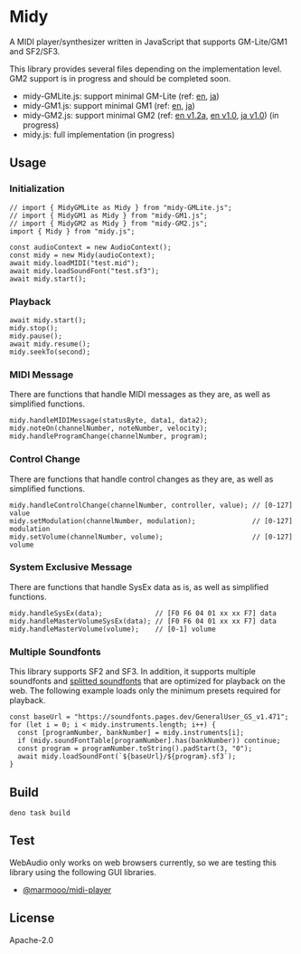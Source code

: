 # Midy

A MIDI player/synthesizer written in JavaScript that supports GM-Lite/GM1 and
SF2/SF3.

This library provides several files depending on the implementation level. GM2
support is in progress and should be completed soon.

- midy-GMLite.js: support minimal GM-Lite (ref:
  [en](https://amei.or.jp/midistandardcommittee/Recommended_Practice/e/gml-v1.pdf),
  [ja](https://amei.or.jp/midistandardcommittee/Recommended_Practice/General_MIDI_Lite_v1.0_japanese.pdf))
- midy-GM1.js: support minimal GM1 (ref:
  [en](https://archive.org/details/complete_midi_96-1-3/page/n1/mode/2up),
  [ja](https://amei.or.jp/midistandardcommittee/MIDI1.0.pdf))
- midy-GM2.js: support minimal GM2 (ref:
  [en v1.2a](https://amei.or.jp/midistandardcommittee/Recommended_Practice/e/GM2-v12a.pdf),
  [en v1.0](https://amei.or.jp/midistandardcommittee/Recommended_Practice/e/rp24(e).pdf),
  [ja v1.0](https://amei.or.jp/midistandardcommittee/Recommended_Practice/GM2_japanese.pdf))
  (in progress)
- midy.js: full implementation (in progress)

## Usage

### Initialization

```
// import { MidyGMLite as Midy } from "midy-GMLite.js";
// import { MidyGM1 as Midy } from "midy-GM1.js";
// import { MidyGM2 as Midy } from "midy-GM2.js";
import { Midy } from "midy.js";

const audioContext = new AudioContext();
const midy = new Midy(audioContext);
await midy.loadMIDI("test.mid");
await midy.loadSoundFont("test.sf3");
await midy.start();
```

### Playback

```
await midy.start();
midy.stop();
midy.pause();
await midy.resume();
midy.seekTo(second);
```

### MIDI Message

There are functions that handle MIDI messages as they are, as well as simplified
functions.

```
midy.handleMIDIMessage(statusByte, data1, data2);
midy.noteOn(channelNumber, noteNumber, velocity);
midy.handleProgramChange(channelNumber, program);
```

### Control Change

There are functions that handle control changes as they are, as well as
simplified functions.

```
midy.handleControlChange(channelNumber, controller, value); // [0-127] value
midy.setModulation(channelNumber, modulation);              // [0-127] modulation
midy.setVolume(channelNumber, volume);                      // [0-127] volume
```

### System Exclusive Message

There are functions that handle SysEx data as is, as well as simplified
functions.

```
midy.handleSysEx(data);             // [F0 F6 04 01 xx xx F7] data
midy.handleMasterVolumeSysEx(data); // [F0 F6 04 01 xx xx F7] data
midy.handleMasterVolume(volume);    // [0-1] volume
```

### Multiple Soundfonts

This library supports SF2 and SF3. In addition, it supports multiple soundfonts
and [splitted soundfonts](https://github.com/marmooo/free-soundfonts) that are
optimized for playback on the web. The following example loads only the minimum
presets required for playback.

```
const baseUrl = "https://soundfonts.pages.dev/GeneralUser_GS_v1.471";
for (let i = 0; i < midy.instruments.length; i++) {
  const [programNumber, bankNumber] = midy.instruments[i];
  if (midy.soundFontTable[programNumber].has(bankNumber)) continue;
  const program = programNumber.toString().padStart(3, "0");
  await midy.loadSoundFont(`${baseUrl}/${program}.sf3`);
}
```

## Build

```
deno task build
```

## Test

WebAudio only works on web browsers currently, so we are testing this library
using the following GUI libraries.

- [@marmooo/midi-player](https://github.com/marmooo/midi-player)

## License

Apache-2.0
